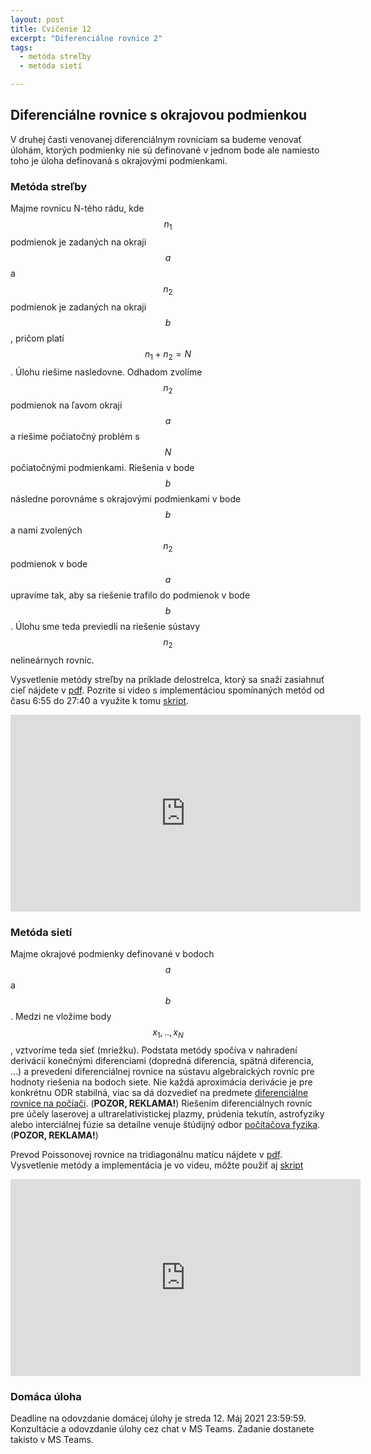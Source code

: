 ```yaml
---
layout: post
title: Cvičenie 12
excerpt: "Diferenciálne rovnice 2"
tags:
  - metóda streľby
  - metóda sietí

---
```


## Diferenciálne rovnice s okrajovou podmienkou

V druhej časti venovanej diferenciálnym rovniciam sa budeme venovať úlohám, ktorých podmienky nie sú definované v jednom bode ale namiesto toho je úloha definovaná s okrajovými podmienkami. 

### Metóda streľby

Majme rovnicu N-tého rádu, kde $$n_1$$ podmienok je zadaných na okraji $$a$$ a $$n_2$$ podmienok je zadaných na okraji $$b$$, pričom platí $$n_1+n_2=N$$. Úlohu riešime nasledovne. Odhadom zvolíme $$n_2$$ podmienok na ľavom okraji $$a$$ a riešime počiatočný problém s $$N$$ počiatočnými podmienkami. Riešenia v bode $$b$$ následne porovnáme s okrajovými podmienkami v bode $$b$$ a nami zvolených $$n_2$$ podmienok v bode $$a$$ upravíme tak, aby sa riešenie trafilo do podmienok v bode $$b$$. Úlohu sme teda previedli na riešenie sústavy $$n_2$$ nelineárnych rovníc. 

Vysvetlenie metódy streľby na príklade delostrelca, ktorý sa snaží zasiahnuť cieľ nájdete v [pdf](http://babjarob.github.io/cv12/priklad_metoda_strelby.pdf). Pozrite si video s implementáciou spomínaných metód od času 6:55 do 27:40 a využite k tomu [skript](http://babjarob.github.io/cv12/shooting_author.m). 

<div class="embed-responsive embed-responsive-16by9">
<iframe width="560" height="315" src="https://www.youtube.com/embed/nnO_XbLpnQY" title="YouTube video player" frameborder="0" allow="accelerometer; autoplay; clipboard-write; encrypted-media; gyroscope; picture-in-picture" allowfullscreen></iframe>
</div>


### Metóda sietí

Majme okrajové podmienky definované v bodoch $$a$$ a $$b$$. Medzi ne vložíme body $$x_1,..,x_N$$, vztvoríme teda sieť (mriežku). Podstata metódy spočíva v nahradení derivácií konečnými diferenciami (dopredná diferencia, spätná diferencia, ...) a prevedení diferenciálnej rovnice na sústavu algebraických rovníc pre hodnoty riešenia na bodoch siete. Nie každá aproximácia derivácie je pre konkrétnu ODR stabilná, viac sa dá dozvedieť na predmete [diferenciálne rovnice na počíači](http://cphys.fjfi.cvut.cz/cphys/index.php?option=com_if&view=subject&id=9&Itemid=523&lang=cs). (<strong>POZOR, REKLAMA!</strong>) Riešením diferenciálnych rovníc pre účely laserovej a ultrarelativistickej plazmy, prúdenia tekutín, astrofyziky alebo interciálnej fúzie sa detailne venuje štúdijný odbor [počítačova fyzika](http://cphys.fjfi.cvut.cz/cphys/index.php?option=com_if&view=projects&Itemid=963&lang=cs). (<strong>POZOR, REKLAMA!</strong>)
 
Prevod Poissonovej rovnice na tridiagonálnu maticu nájdete v [pdf](http://babjarob.github.io/cv11/priklad_ode_soustava.pdf). Vysvetlenie metódy a implementácia je vo videu, môžte použiť aj [skript](http://babjarob.github.io/cv12/Poisson_author.m) 

<div class="embed-responsive embed-responsive-16by9">
<iframe width="560" height="315" src="https://www.youtube.com/embed/7GOGJMLj7PU" title="YouTube video player" frameborder="0" allow="accelerometer; autoplay; clipboard-write; encrypted-media; gyroscope; picture-in-picture" allowfullscreen></iframe>
</div>


### Domáca úloha

Deadline na odovzdanie domácej úlohy je streda 12. Máj 2021 23:59:59. Konzultácie a odovzdanie úlohy cez chat v MS Teams. Zadanie dostanete takisto v MS Teams. 
